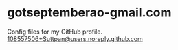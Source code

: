 # gotseptemberao-gmail.com
Config files for my GitHub profile.
108557506+Suttpan@users.noreply.github.com
